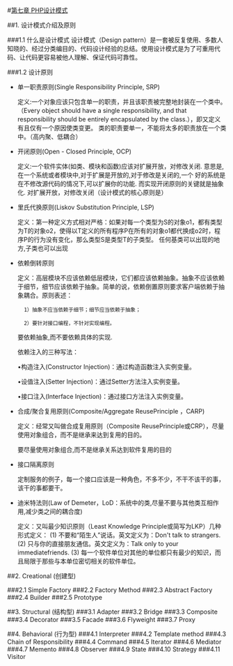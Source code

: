 #[第七章 PHP设计模式](https://github.com/liujingyu/The-road-of-my-PHP/blob/master/Book-7.md)

##1. 设计模式介绍及原则

###1.1 什么是设计模式
    设计模式（Design pattern）是一套被反复使用、多数人知晓的、经过分类编目的、代码设计经验的总结。使用设计模式是为了可重用代码、让代码更容易被他人理解、保证代码可靠性。

###1.2 设计原则

* 单一职责原则(Single Responsibility Principle, SRP)

    定义:一个对象应该只包含单一的职责，并且该职责被完整地封装在一个类中。（Every object should have a single responsibility, and that responsibility should be entirely encapsulated by the class.），即又定义有且仅有一个原因使类变更。
    类的职责要单一，不能将太多的职责放在一个类中。（高内聚、低耦合）

* 开闭原则(Open - Closed Principle, OCP)

    定义:一个软件实体(如类、模块和函数)应该对扩展开放，对修改关闭.  意思是,在一个系统或者模块中,对于扩展是开放的,对于修改是关闭的,一个 好的系统是在不修改源代码的情况下,可以扩展你的功能. 而实现开闭原则的关键就是抽象化.
    对扩展开放，对修改关闭（设计模式的核心原则是）

* 里氏代换原则(Liskov Substitution Principle, LSP)

    定义：第一种定义方式相对严格：如果对每一个类型为S的对象o1，都有类型为T的对象o2，使得以T定义的所有程序P在所有的对象o1都代换成o2时，程序P的行为没有变化，那么类型S是类型T的子类型。
    任何基类可以出现的地方,子类也可以出现

* 依赖倒转原则

    定义：高层模块不应该依赖低层模块，它们都应该依赖抽象。抽象不应该依赖于细节，细节应该依赖于抽象。简单的说，依赖倒置原则要求客户端依赖于抽象耦合。原则表述：

        1）抽象不应当依赖于细节；细节应当依赖于抽象；

        2）要针对接口编程，不针对实现编程。

    要依赖抽象,而不要依赖具体的实现.

    依赖注入的三种写法：

    •构造注入(Constructor Injection)：通过构造函数注入实例变量。

    •设值注入(Setter Injection)：通过Setter方法注入实例变量。

    •接口注入(Interface Injection)：通过接口方法注入实例变量。

* 合成/聚合复用原则(Composite/Aggregate ReusePrinciple ，CARP)

    定义：经常又叫做合成复用原则（Composite ReusePrinciple或CRP），尽量使用对象组合，而不是继承来达到复用的目的。

    要尽量使用对象组合,而不是继承关系达到软件复用的目的

* 接口隔离原则

    定制服务的例子，每一个接口应该是一种角色，不多不少，不干不该干的事，该干的事都要干。

* 迪米特法则(Law of Demeter，LoD：系统中的类,尽量不要与其他类互相作用,减少类之间的耦合度)

    定义：又叫最少知识原则（Least Knowledge Principle或简写为LKP）几种形式定义：
    (1) 不要和“陌生人”说话。英文定义为：Don't talk to strangers.
    (2) 只与你的直接朋友通信。英文定义为：Talk only to your immediatefriends.
    (3) 每一个软件单位对其他的单位都只有最少的知识，而且局限于那些与本单位密切相关的软件单位。


##2. Creational (创建型)

###2.1 Simple Factory
###2.2 Factory Method
###2.3 Abstract Factory
###2.4 Builder
###2.5 Prototype

##3. Structural (结构型)
###3.1 Adapter
###3.2 Bridge
###3.3 Composite
###3.4 Decorator
###3.5 Facade
###3.6 Flyweight
###3.7 Proxy

##4. Behavioral (行为型)
###4.1 Interpreter
###4.2 Template method
###4.3 Chain of Responsibility
###4.4 Command
###4.5 Iterator
###4.6 Mediator
###4.7 Memento
###4.8 Observer
###4.9 State
###4.10 Strategy
###4.11 Visitor

